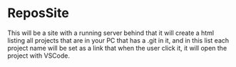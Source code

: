 # ReposSite

This will be a site with a running server behind that it will create a html listing all projects that are in your PC that has a .git in it, and in this list each project name will be set as a link that when the user click it, it will open the project with VSCode.
